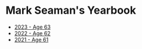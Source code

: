 # Mark Seaman's Yearbook

* [2023 - Age 63](2023/Index.md)
* [2022 - Age 62](2022/Index.md)
* [2021 - Age 61](2021/Index.md)

